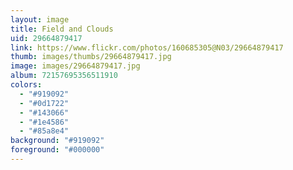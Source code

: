 ```yaml
---
layout: image
title: Field and Clouds
uid: 29664879417
link: https://www.flickr.com/photos/160685305@N03/29664879417
thumb: images/thumbs/29664879417.jpg
image: images/29664879417.jpg
album: 72157695356511910
colors: 
  - "#919092"
  - "#0d1722"
  - "#143066"
  - "#1e4586"
  - "#85a8e4"
background: "#919092"
foreground: "#000000"
---
```


